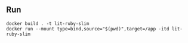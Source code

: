 ## Run

```shell
docker build . -t lit-ruby-slim
docker run --mount type=bind,source="$(pwd)",target=/app -itd lit-ruby-slim
```
